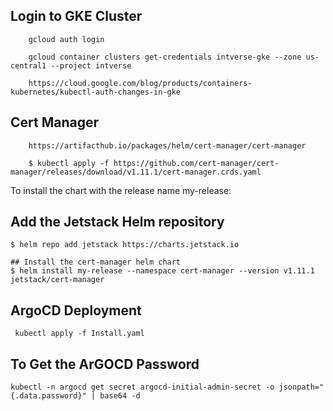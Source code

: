 ## Login to GKE Cluster 


        gcloud auth login

        gcloud container clusters get-credentials intverse-gke --zone us-central1 --project intverse

        https://cloud.google.com/blog/products/containers-kubernetes/kubectl-auth-changes-in-gke


## Cert Manager

        https://artifacthub.io/packages/helm/cert-manager/cert-manager

        $ kubectl apply -f https://github.com/cert-manager/cert-manager/releases/download/v1.11.1/cert-manager.crds.yaml

To install the chart with the release name my-release:

## Add the Jetstack Helm repository

    $ helm repo add jetstack https://charts.jetstack.io

    ## Install the cert-manager helm chart
    $ helm install my-release --namespace cert-manager --version v1.11.1 jetstack/cert-manager

## ArgoCD Deployment

     kubectl apply -f Install.yaml

## To Get the ArGOCD Password

    kubectl -n argocd get secret argocd-initial-admin-secret -o jsonpath="{.data.password}" | base64 -d

